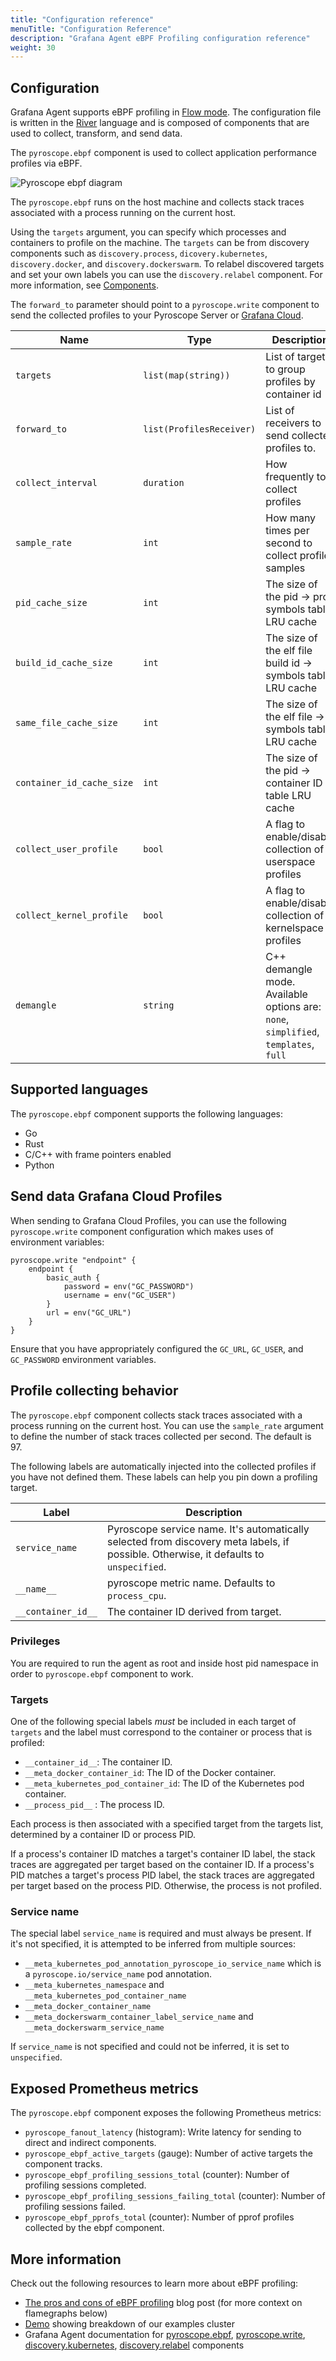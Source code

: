 ```yaml
---
title: "Configuration reference"
menuTitle: "Configuration Reference"
description: "Grafana Agent eBPF Profiling configuration reference"
weight: 30
---
```



## Configuration

Grafana Agent supports eBPF profiling in [Flow mode](/docs/agent/latest/flow/). The configuration file is written in the [River](/docs/agent/latest/flow/config-language/) language and is composed of components that are used to collect, transform, and send data.

The `pyroscope.ebpf` component is used to collect application performance profiles via eBPF.

![Pyroscope ebpf diagram](ebpf.png)

The `pyroscope.ebpf` runs on the host machine and collects stack traces associated with a process running on the current host.

Using the `targets` argument, you can specify which processes and containers to profile on the machine. The `targets` can be from discovery components such as `discovery.process`, `dicovery.kubernetes`, `discovery.docker`, and `discovery.dockerswarm`.
To relabel discovered targets and set your own labels you can use the `discovery.relabel` component. For more information, see [Components](/docs/agent/latest/flow/concepts/components/).

The `forward_to` parameter should point to a `pyroscope.write` component to send the collected profiles to your Pyroscope Server or [Grafana Cloud](/products/cloud/).

| Name                      | Type                     | Description                                                  | Default | Required |
|---------------------------|--------------------------|--------------------------------------------------------------|---------|----------|
| `targets`                 | `list(map(string))`      | List of targets to group profiles by container id            |         | yes      |
| `forward_to`              | `list(ProfilesReceiver)` | List of receivers to send collected profiles to.             |         | yes      |
| `collect_interval`        | `duration`               | How frequently to collect profiles                           | `15s`   | no       |
| `sample_rate`             | `int`                    | How many times per second to collect profile samples         | 97      | no       |
| `pid_cache_size`          | `int`                    | The size of the pid -> proc symbols table LRU cache          | 32      | no       |
| `build_id_cache_size`     | `int`                    | The size of the elf file build id -> symbols table LRU cache | 64      | no       |
| `same_file_cache_size`    | `int`                    | The size of the elf file -> symbols table LRU cache          | 8       | no       |
| `container_id_cache_size` | `int`                    | The size of the pid -> container ID table LRU cache          | 1024    | no       |
| `collect_user_profile`    | `bool`                   | A flag to enable/disable collection of userspace profiles    | true    | no       |
| `collect_kernel_profile`  | `bool`                   | A flag to enable/disable collection of kernelspace profiles  | true    | no       |
| `demangle`                | `string`                 | C++ demangle mode. Available options are: `none`, `simplified`, `templates`, `full` | `none` | no |

## Supported languages

The `pyroscope.ebpf` component supports the following languages:

- Go
- Rust
- C/C++ with frame pointers enabled
- Python

## Send data Grafana Cloud Profiles

When sending to Grafana Cloud Profiles, you can use the following `pyroscope.write` component configuration which makes uses of environment variables:

```river
pyroscope.write "endpoint" {
    endpoint {
        basic_auth {
            password = env("GC_PASSWORD")
            username = env("GC_USER")
        }
        url = env("GC_URL")
    }
}
```

Ensure that you have appropriately configured the `GC_URL`, `GC_USER`, and `GC_PASSWORD` environment variables.

## Profile collecting behavior

The `pyroscope.ebpf` component collects stack traces associated with a process running on the current host.
You can use the `sample_rate` argument to define the number of stack traces collected per second. The default is 97.

The following labels are automatically injected into the collected profiles if you have not defined them. These labels
can help you pin down a profiling target.

| Label              | Description                                                                                                                      |
|--------------------|----------------------------------------------------------------------------------------------------------------------------------|
| `service_name`     | Pyroscope service name. It's automatically selected from discovery meta labels, if possible. Otherwise, it defaults to `unspecified`. |
| `__name__`         | pyroscope metric name. Defaults to `process_cpu`.                                                                                |
| `__container_id__` | The container ID derived from target.                                                                                            |

### Privileges

You are required to run the agent as root and inside host pid namespace in order to `pyroscope.ebpf` component to work.

### Targets

One of the following special labels _must_ be included in each target of `targets` and the label must correspond to the container or process that is profiled:

* `__container_id__`: The container ID.
* `__meta_docker_container_id`: The ID of the Docker container.
* `__meta_kubernetes_pod_container_id`: The ID of the Kubernetes pod container.
* `__process_pid__` : The process ID.

Each process is then associated with a specified target from the targets list, determined by a container ID or process PID.

If a process's container ID matches a target's container ID label, the stack traces are aggregated per target based on the container ID.
If a process's PID matches a target's process PID label, the stack traces are aggregated per target based on the process PID.
Otherwise, the process is not profiled.

### Service name

The special label `service_name` is required and must always be present. If it's not specified, it is
attempted to be inferred from multiple sources:

- `__meta_kubernetes_pod_annotation_pyroscope_io_service_name` which is a `pyroscope.io/service_name` pod annotation.
- `__meta_kubernetes_namespace` and `__meta_kubernetes_pod_container_name`
- `__meta_docker_container_name`
- `__meta_dockerswarm_container_label_service_name` and `__meta_dockerswarm_service_name`

If `service_name` is not specified and could not be inferred, it is set to `unspecified`.

## Exposed Prometheus metrics

The `pyroscope.ebpf` component exposes the following Prometheus metrics:

- `pyroscope_fanout_latency` (histogram): Write latency for sending to direct and indirect components.
- `pyroscope_ebpf_active_targets` (gauge): Number of active targets the component tracks.
- `pyroscope_ebpf_profiling_sessions_total` (counter): Number of profiling sessions completed.
- `pyroscope_ebpf_profiling_sessions_failing_total` (counter): Number of profiling sessions failed.
- `pyroscope_ebpf_pprofs_total` (counter): Number of pprof profiles collected by the ebpf component.

## More information

Check out the following resources to learn more about eBPF profiling:

- [The pros and cons of eBPF profiling](https://pyroscope.io/blog/ebpf-profiling-pros-cons) blog post (for more context on flamegraphs below)
- [Demo](https://play-pyroscope.grafana.org) showing breakdown of our examples cluster
- Grafana Agent documentation for [pyroscope.ebpf](/docs/agent/latest/flow/reference/components/pyroscope.ebpf/), [pyroscope.write](/docs/agent/latest/flow/reference/components/pyroscope.write/), [discovery.kubernetes](/docs/agent/latest/flow/reference/components/discovery.kubernetes/), [discovery.relabel](/docs/agent/latest/flow/reference/components/discovery.relabel/) components
